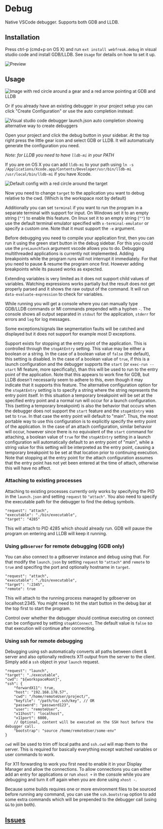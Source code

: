 # Debug

Native VSCode debugger. Supports both GDB and LLDB.

## Installation

Press ctrl-p (cmd+p on OS X) and run `ext install webfreak.debug` in visual studio code and install GDB/LLDB. See `Usage` for details on how to set it up.

![Preview](images/preview.png)

## Usage

![Image with red circle around a gear and a red arrow pointing at GDB and LLDB](images/tutorial1.png)

Or if you already have an existing debugger in your project setup you can click "Create Configuration" or use the auto completion instead:

![Visual studio code debugger launch.json auto completion showing alternative way to create debuggers](images/tutorial1-alt.png)

Open your project and click the debug button in your sidebar. At the top right press
the little gear icon and select GDB or LLDB. It will automatically generate the configuration
you need.

*Note: for LLDB you need to have `lldb-mi` in your PATH*

If you are on OS X you can add `lldb-mi` to your path using
`ln -s /Applications/Xcode.app/Contents/Developer/usr/bin/lldb-mi /usr/local/bin/lldb-mi` if you have Xcode.

![Default config with a red circle around the target](images/tutorial2.png)

Now you need to change `target` to the application you want to debug relative
to the cwd. (Which is the workspace root by default)

Additionally you can set `terminal` if you want to run the program in a separate terminal with
support for input. On Windows set it to an empty string (`""`) to enable this feature. On linux
set it to an empty string (`""`) to use the default terminal emulator specified with `x-terminal-emulator`
or specify a custom one. Note that it must support the `-e` argument.

Before debugging you need to compile your application first, then you can run it using
the green start button in the debug sidebar. For this you could use the `preLaunchTask`
argument vscode allows you to do. Debugging multithreaded applications is currently not
implemented. Adding breakpoints while the program runs will not interrupt it immediately.
For that you need to pause & resume the program once first. However adding breakpoints
while its paused works as expected.

Extending variables is very limited as it does not support child values of variables.
Watching expressions works partially but the result does not get properly parsed and
it shows the raw output of the command. It will run `data-evaluate-expression`
to check for variables.

While running you will get a console where you can manually type GDB/LLDB commands or MI
commands prepended with a hyphen `-`. The console shows all output separated
in `stdout` for the application, `stderr` for errors and `log` for log messages.

Some exceptions/signals like segmentation faults will be catched and displayed but
it does not support for example most D exceptions.

Support exists for stopping at the entry point of the application.  This is controlled
through the `stopAtEntry` setting.  This value may be either a boolean or a string.  In
the case of a boolean value of `false` (the default), this setting is disabled.  In the
case of a boolean value of `true`, if this is a launch configuration and the debugger
supports the `start` (or `exec-run --start` MI feature, more specifically), than this
will be used to run to the entry point of the application.  Note that this appears to
work fine for GDB, but LLDB doesn't necessarily seem to adhere to this, even though it may
indicate that it supports this feature.  The alternative configuration option for the
`stopAtEntry` setting is to specify a string where the string represents the entry point
itself.  In this situation a temporary breakpoint will be set at the specified entry point
and a normal run will occur for a launch configuration.  This (setting a temporary
breakpoint) is also the behavior that occurs when the debugger does not support the
`start` feature and the `stopAtEntry` was set to `true`.  In that case the entry point will
default to "main".  Thus, the most portable way to use this configuration is to explicitly
specify the entry point of the application.  In the case of an attach configuration, similar
behavior will occur, however since there is no equivalent of the `start` command for
attaching, a boolean value of `true` for the `stopAtEntry` setting in a launch configuration
will automatically default to an entry point of "main", while a string value for this
setting will be interpreted as the entry point, causing a temporary breakpoint to be set at
that location prior to continuing execution.  Note that stopping at the entry point for the
attach configuration assumes that the entry point has not yet been entered at the time of
attach, otherwise this will have no affect.

### Attaching to existing processes

Attaching to existing processes currently only works by specifying the PID in the
`launch.json` and setting `request` to `"attach"`. You also need to specify the executable
path for the debugger to find the debug symbols.

```
"request": "attach",
"executable": "./bin/executable",
"target": "4285"
```

This will attach to PID 4285 which should already run. GDB will pause the program on entering and LLDB will keep it running.

### Using `gdbserver` for remote debugging (GDB only)

You can also connect to a gdbserver instance and debug using that. For that modify the
`launch.json` by setting `request` to `"attach"` and `remote` to `true` and specifing the
port and optionally hostname in `target`.

```
"request": "attach",
"executable": "./bin/executable",
"target": ":2345",
"remote": true
```

This will attach to the running process managed by gdbserver on localhost:2345. You might
need to hit the start button in the debug bar at the top first to start the program.

Control over whether the debugger should continue executing on connect can be configured
by setting `stopAtConnect`.  The default value is `false` so that execution will continue
after connecting.

### Using ssh for remote debugging

Debugging using ssh automatically converts all paths between client & server and also optionally
redirects X11 output from the server to the client. Simply add a `ssh` object in your `launch`
request.

```
"request": "launch",
"target": "./executable",
"cwd": "${workspaceRoot}",
"ssh": {
	"forwardX11": true,
	"host": "192.168.178.57",
	"cwd": "/home/remoteUser/project/",
	"keyfile": "/path/to/.ssh/key", // OR
	"password": "password123",
	"user": "remoteUser",
	"x11host": "localhost",
	"x11port": 6000,
	// Optional, content will be executed on the SSH host before the debugger call.
	"bootstrap": "source /home/remoteUser/some-env"
}
```

`cwd` will be used to trim off local paths and `ssh.cwd` will map them to the server. This is
required for basically everything except watched variables or user commands to work.

For X11 forwarding to work you first need to enable it in your Display Manager and allow the
connections. To allow connections you can either add an entry for applications or run `xhost +`
in the console while you are debugging and turn it off again when you are done using `xhost -`.

Because some builds requires one or more environment files to be sourced before running any
command, you can use the `ssh.bootstrap` option to add some extra commands which will be prepended
to the debugger call (using `&&` to join both).

## [Issues](https://github.com/WebFreak001/code-debug)
